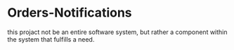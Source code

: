 # Orders-Notifications
this projact not be an entire software system, but rather a component within the system that fulfills a need.
